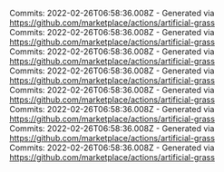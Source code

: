 Commits: 2022-02-26T06:58:36.008Z - Generated via https://github.com/marketplace/actions/artificial-grass
<br>
Commits: 2022-02-26T06:58:36.008Z - Generated via https://github.com/marketplace/actions/artificial-grass
<br>
Commits: 2022-02-26T06:58:36.008Z - Generated via https://github.com/marketplace/actions/artificial-grass
<br>
Commits: 2022-02-26T06:58:36.008Z - Generated via https://github.com/marketplace/actions/artificial-grass
<br>
Commits: 2022-02-26T06:58:36.008Z - Generated via https://github.com/marketplace/actions/artificial-grass
<br>
Commits: 2022-02-26T06:58:36.008Z - Generated via https://github.com/marketplace/actions/artificial-grass
<br>
Commits: 2022-02-26T06:58:36.008Z - Generated via https://github.com/marketplace/actions/artificial-grass
<br>
Commits: 2022-02-26T06:58:36.008Z - Generated via https://github.com/marketplace/actions/artificial-grass
<br>
